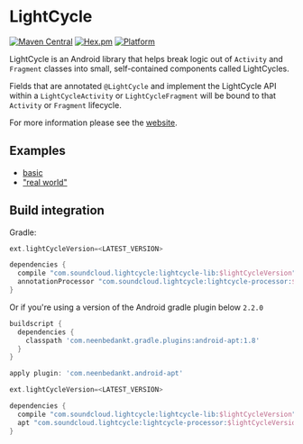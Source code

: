 # LightCycle

[![Maven Central](https://maven-badges.herokuapp.com/maven-central/com.soundcloud.lightcycle/lightcycle-lib/badge.png)](https://maven-badges.herokuapp.com/maven-central/com.soundcloud.lightcycle/lightcycle-lib) [![Hex.pm](https://img.shields.io/hexpm/l/plug.svg)](http://www.apache.org/licenses/LICENSE-2.0) [![Platform](https://img.shields.io/badge/platform-android-green.svg)](http://developer.android.com/index.html)

LightCycle is an Android library that helps break logic out of `Activity` and `Fragment` classes into small, self-contained components called LightCycles.

Fields that are annotated `@LightCycle` and implement the LightCycle API within a `LightCycleActivity` or `LightCycleFragment` will be bound to that `Activity` or `Fragment` lifecycle. 

For more information please see the [website](http://soundcloud.github.io/lightcycle/).

## Examples

- [basic](https://github.com/soundcloud/lightcycle/tree/master/examples/basic)
- ["real world"](https://github.com/soundcloud/lightcycle/tree/master/examples/real-world)

## Build integration 

Gradle:

```gradle
ext.lightCycleVersion=<LATEST_VERSION>

dependencies {
  compile "com.soundcloud.lightcycle:lightcycle-lib:$lightCycleVersion"
  annotationProcessor "com.soundcloud.lightcycle:lightcycle-processor:$lightCycleVersion"
}
```

Or if you're using a version of the Android gradle plugin below `2.2.0`

```gradle
buildscript {
  dependencies {
    classpath 'com.neenbedankt.gradle.plugins:android-apt:1.8'
  }
}

apply plugin: 'com.neenbedankt.android-apt'

ext.lightCycleVersion=<LATEST_VERSION>

dependencies {
  compile "com.soundcloud.lightcycle:lightcycle-lib:$lightCycleVersion"
  apt "com.soundcloud.lightcycle:lightcycle-processor:$lightCycleVersion"
}
```
